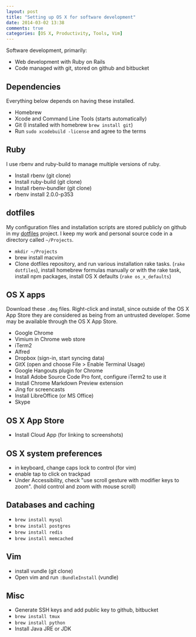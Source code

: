 ```yaml
---
layout: post
title: "Setting up OS X for software development"
date: 2014-03-02 13:38
comments: true
categories: [OS X, Productivity, Tools, Vim]
---
```


Software development, primarily:

 * Web development with Ruby on Rails
 * Code managed with git, stored on github and bitbucket

## Dependencies
Everything below depends on having these installed.

 * Homebrew
 * Xcode and Command Line Tools (starts automatically)
 * Git (I installed with homebrew `brew install git`)
 * Run `sudo xcodebuild -license` and agree to the terms

## Ruby
I use rbenv and ruby-build to manage multiple versions of ruby. 

 * Install rbenv (git clone)
 * Install ruby-build (git clone)
 * Install rbenv-bundler (git clone)
 * rbenv install 2.0.0-p353

## dotfiles
My configuration files and installation scripts are stored publicly on github in my [dotfiles](https://github.com/andyatkinson/dotfiles) project. I keep my work and personal source code in a directory called `~/Projects`. 

 * `mkdir ~/Projects`
 * brew install macvim
 * Clone dotfiles repository, and run various installation rake tasks. (`rake dotfiles`), install homebrew formulas manually or with the rake task, install npm packages, install OS X defaults (`rake os_x_defaults`)

## OS X apps
Download these `.dmg` files. Right-click and install, since outside of the OS X App Store they are considered as being from an untrusted developer. Some may be available through the OS X App Store.

 * Google Chrome
 * Vimium in Chrome web store
 * iTerm2
 * Alfred
 * Dropbox (sign-in, start syncing data)
 * GitX (open and choose File > Enable Terminal Usage)
 * Google Hangouts plugin for Chrome
 * Install Adobe Source Code Pro font, configure iTerm2 to use it
 * Install Chrome Markdown Preview extension
 * Jing for screencasts
 * Install LibreOffice (or MS Office)
 * Skype

## OS X App Store
 * Install Cloud App (for linking to screenshots)

## OS X system preferences
 * in keyboard, change caps lock to control (for vim)
 * enable tap to click on trackpad
 * Under Accessibility, check "use scroll gesture with modifier keys to zoom". (hold control and zoom with mouse scroll)

## Databases and caching

 * `brew install mysql`
 * `brew install postgres`
 * `brew install redis`
 * `brew install memcached`

## Vim

 * install vundle (git clone)
 * Open vim and run `:BundleInstall` (vundle)

## Misc

 * Generate SSH keys and add public key to github, bitbucket
 * `brew install tmux`
 * `brew install python`
 * Install Java JRE or JDK
